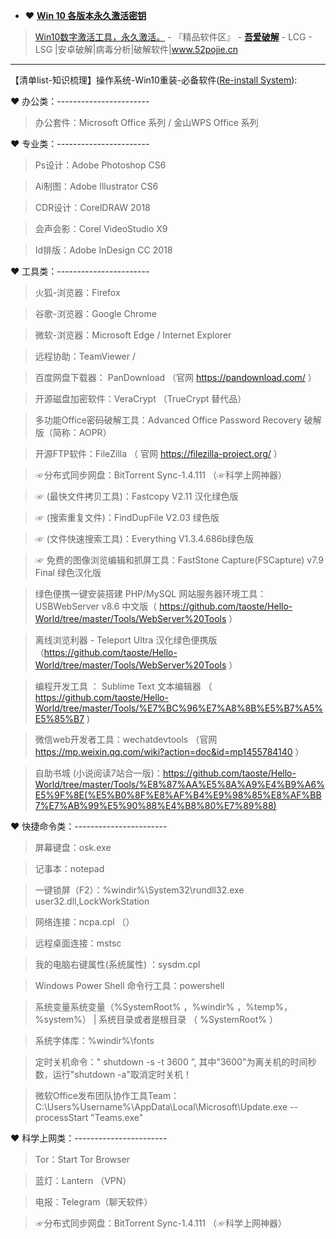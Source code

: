 -  ❤ [**Win 10 各版本永久激活密钥**](https://github.com/taoste/Hello-World/blob/master/Tools/Microsoft%20Windows%2010/Win10%20ESD%E4%B8%80%E9%94%AE%E8%BD%AC%E6%8D%A2ISO%E5%B7%A5%E5%85%B7/readme.md)

> [Win10数字激活工具，永久激活。](https://www.52pojie.cn/forum.php?mod=viewthread&tid=988945&ctid=1767) - 『精品软件区』 - [**吾爱破解**](https://www.52pojie.cn/) - LCG - LSG |安卓破解|病毒分析|破解软件|www.52pojie.cn  

-------------------------------------

【清单list-知识梳理】操作系统-Win10重装-必备软件([Re-install System](https://go.choong.net/win10/Re)):

❤  办公类：-----------------------

> 办公套件：Microsoft Office 系列 / 金山WPS Office 系列

❤  专业类：-----------------------

> Ps设计：Adobe Photoshop CS6

> Ai制图：Adobe Illustrator CS6

> CDR设计：CorelDRAW 2018

> 会声会影：Corel VideoStudio X9

> Id排版：Adobe InDesign CC 2018

❤  工具类：-----------------------

> 火狐-浏览器：Firefox

> 谷歌-浏览器：Google Chrome

> 微软-浏览器：Microsoft Edge / Internet Explorer

> 远程协助：TeamViewer /

> 百度网盘下载器： PanDownload （官网 https://pandownload.com/ ）

> 开源磁盘加密软件：VeraCrypt （TrueCrypt 替代品）

> 多功能Office密码破解工具：Advanced Office Password Recovery 破解版（简称：AOPR）

> 开源FTP软件：FileZilla （ 官网 https://filezilla-project.org/ ）

> ☞分布式同步网盘：BitTorrent Sync-1.4.111 （☞科学上网神器）

> ☞ (最快文件拷贝工具)：Fastcopy V2.11 汉化绿色版

> ☞ (搜索重复文件)：FindDupFile V2.03 绿色版

> ☞ (文件快速搜索工具)：Everything V1.3.4.686b绿色版

> ☞ 免费的图像浏览编辑和抓屏工具：FastStone Capture(FSCapture) v7.9 Final 绿色汉化版

>  绿色便携一键安装搭建 PHP/MySQL 网站服务器环境工具：USBWebServer v8.6 中文版（ https://github.com/taoste/Hello-World/tree/master/Tools/WebServer%20Tools ）

> 离线浏览利器 -  Teleport Ultra 汉化绿色便携版 （https://github.com/taoste/Hello-World/tree/master/Tools/WebServer%20Tools ）

> 编程开发工具 ： Sublime Text 文本编辑器 （ https://github.com/taoste/Hello-World/tree/master/Tools/%E7%BC%96%E7%A8%8B%E5%B7%A5%E5%85%B7 )

> 微信web开发者工具：wechatdevtools （官网 https://mp.weixin.qq.com/wiki?action=doc&id=mp1455784140 ）

> 自助书城 (小说阅读7站合一版)：https://github.com/taoste/Hello-World/tree/master/Tools/%E8%87%AA%E5%8A%A9%E4%B9%A6%E5%9F%8E(%E5%B0%8F%E8%AF%B4%E9%98%85%E8%AF%BB7%E7%AB%99%E5%90%88%E4%B8%80%E7%89%88)

❤  快捷命令类：-----------------------

> 屏幕键盘：osk.exe

> 记事本：notepad

> 一键锁屏（F2）：%windir%\System32\rundll32.exe user32.dll,LockWorkStation

> 网络连接：ncpa.cpl （）

> 远程桌面连接：mstsc

> 我的电脑右键属性(系统属性) ：sysdm.cpl 

> Windows Power Shell 命令行工具：powershell

> 系统变量系统变量（%SystemRoot% ，%windir% ，%temp%，%system%）  |  系统目录或者是根目录 （ %SystemRoot% ）

> 系统字体库：%windir%\fonts

> 定时关机命令：" shutdown -s -t 3600 ”, 其中"3600"为离关机的时间秒数，运行"shutdown -a"取消定时关机！

> 微软Office发布团队协作工具Team：C:\Users\%Username%\AppData\Local\Microsoft\Update.exe --processStart "Teams.exe"

❤  科学上网类：-----------------------

> Tor：Start Tor Browser

> 蓝灯：Lantern （VPN）

> 电报：Telegram（聊天软件）

> ☞分布式同步网盘：BitTorrent Sync-1.4.111 （☞科学上网神器）
